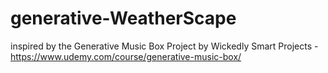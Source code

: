 # generative-WeatherScape

inspired by the Generative Music Box Project by Wickedly Smart Projects - https://www.udemy.com/course/generative-music-box/
